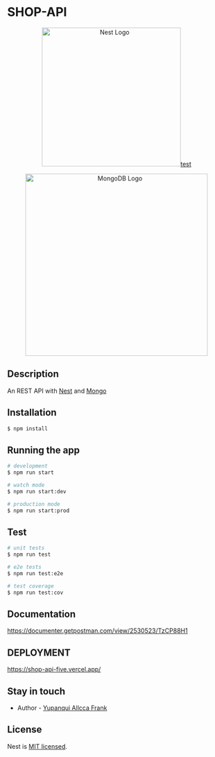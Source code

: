 # SHOP-API

<p align="center">
  <a href="http://nestjs.com/" target="blank"><img src="https://nestjs.com/img/logo_text.svg" width="320" alt="Nest Logo" />test</a>
</p>

<p align="center">
  <a href="https://www.mongodb.com/en" target="blank"><img src="https://www.josebernalte.com/wp-content/uploads/2018/02/mongoDB.png" width="420" alt="MongoDB Logo" /></a>
</p>

## Description

An REST API with [Nest](https://github.com/nestjs/nest) and [Mongo](https://www.mongodb.com/es)

## Installation

```bash
$ npm install
```

## Running the app

```bash
# development
$ npm run start

# watch mode
$ npm run start:dev

# production mode
$ npm run start:prod
```

## Test

```bash
# unit tests
$ npm run test

# e2e tests
$ npm run test:e2e

# test coverage
$ npm run test:cov
```

## Documentation

https://documenter.getpostman.com/view/2530523/TzCP88H1

## DEPLOYMENT

https://shop-api-five.vercel.app/

## Stay in touch

- Author - [Yupanqui Allcca Frank](https://kamilmysliwiec.com)

## License

Nest is [MIT licensed](LICENSE).
